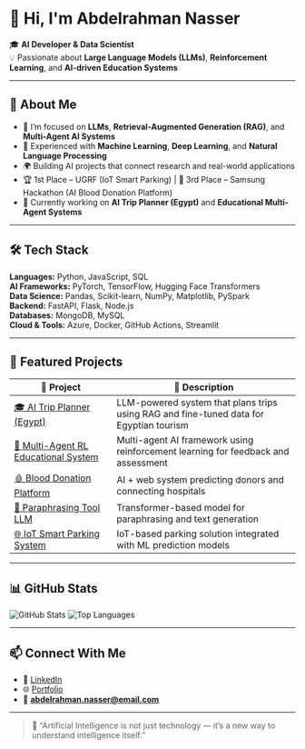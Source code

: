 # 👋 Hi, I'm Abdelrahman Nasser

🎓 **AI Developer & Data Scientist**  
💡 Passionate about **Large Language Models (LLMs)**, **Reinforcement Learning**, and **AI-driven Education Systems**

---

## 🧠 About Me

- 🚀 I’m focused on **LLMs**, **Retrieval-Augmented Generation (RAG)**, and **Multi-Agent AI Systems**  
- 🧩 Experienced with **Machine Learning**, **Deep Learning**, and **Natural Language Processing**  
- 🌍 Building AI projects that connect research and real-world applications  
- 🏆 1st Place – UGRF (IoT Smart Parking) | 🥉 3rd Place – Samsung Hackathon (AI Blood Donation Platform)  
- 🌱 Currently working on **AI Trip Planner (Egypt)** and **Educational Multi-Agent Systems**

---

## 🛠️ Tech Stack

**Languages:** Python, JavaScript, SQL  
**AI Frameworks:** PyTorch, TensorFlow, Hugging Face Transformers  
**Data Science:** Pandas, Scikit-learn, NumPy, Matplotlib, PySpark  
**Backend:** FastAPI, Flask, Node.js  
**Databases:** MongoDB, MySQL  
**Cloud & Tools:** Azure, Docker, GitHub Actions, Streamlit  

---

## 📂 Featured Projects

| 🔗 Project | 🧾 Description |
|------------|----------------|
| [🎓 AI Trip Planner (Egypt)](https://github.com/Abdelrahmannasser139/AI-Trip-Planner) | LLM-powered system that plans trips using RAG and fine-tuned data for Egyptian tourism |
| [🤖 Multi-Agent RL Educational System](https://github.com/Abdelrahmannasser139/Multi-Agent-RL-Educational-System) | Multi-agent AI framework using reinforcement learning for feedback and assessment |
| [🩸 Blood Donation Platform](https://github.com/Abdelrahmannasser139/Blood-Donation-Platform) | AI + web system predicting donors and connecting hospitals |
| [💬 Paraphrasing Tool LLM](https://github.com/Abdelrahmannasser139/Paraphrasing_Tool_LLM) | Transformer-based model for paraphrasing and text generation |
| [🌐 IoT Smart Parking System](https://github.com/Abdelrahmannasser139/Smart-Parking-System) | IoT-based parking solution integrated with ML prediction models |

---

## 📊 GitHub Stats

![GitHub Stats](https://github-readme-stats.vercel.app/api?username=Abdelrahmannasser139&show_icons=true&theme=tokyonight)
![Top Languages](https://github-readme-stats.vercel.app/api/top-langs/?username=Abdelrahmannasser139&layout=compact&theme=tokyonight)

---

## 📫 Connect With Me

- 🔗 [LinkedIn](https://www.linkedin.com/in/abdelrahman-nasser139)  
- 🌐 [Portfolio](https://abdelrahmannasser139.github.io/portfolio/)  
- 📧 **abdelrahman.nasser@email.com**

---

> 💭 “Artificial Intelligence is not just technology — it’s a new way to understand intelligence itself.”
